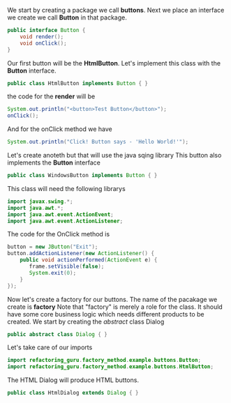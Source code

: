 We start by creating a package we call **buttons**. 
Next we place an interface we create we call **Button** in that package.
```java
public interface Button {
    void render();
    void onClick();
}
```
Our first button will be the **HtmlButton**. Let's implement this class with the **Button** interface.
```java
public class HtmlButton implements Button { }
```
the code for the **render** will be
```java
System.out.println("<button>Test Button</button>");
onClick();
```
And for the onClick method we have
```java
System.out.println("Click! Button says - 'Hello World!'");
```
Let's create anoteth but that will use the java sqing library
This button also implements the **Button** interface
```java
public class WindowsButton implements Button { }
```
This class will need the following librarys
```java
import javax.swing.*;
import java.awt.*;
import java.awt.event.ActionEvent;
import java.awt.event.ActionListener;
```
 The code for the OnClick method is
```java
button = new JButton("Exit");
button.addActionListener(new ActionListener() {
    public void actionPerformed(ActionEvent e) {
       frame.setVisible(false);
       System.exit(0);
    }
});
```
Now let's create a factory for our buttons. 
The name of the pacakage we create is **factory**
Note that "factory" is merely a role for the class. 
It should have some core business logic which needs different products to be created.
We start by creating the *abstract* class Dialog 
```java
public abstract class Dialog { }
```
Let's take care of our imports
```java
import refactoring_guru.factory_method.example.buttons.Button;
import refactoring_guru.factory_method.example.buttons.HtmlButton;
```
The HTML Dialog will produce HTML buttons.
```java
public class HtmlDialog extends Dialog { }
```














































